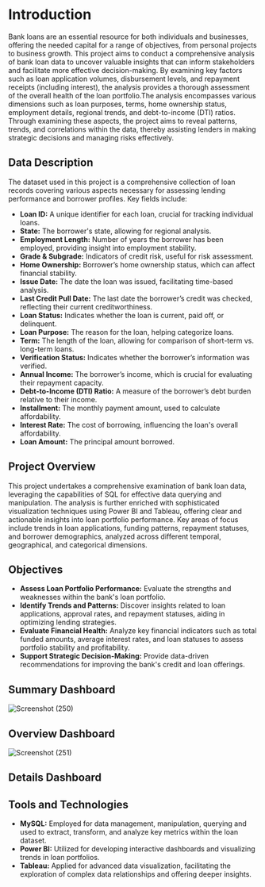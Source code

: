# Introduction 
Bank loans are an essential resource for both individuals and businesses, offering the needed capital for a range of objectives, from personal projects to business growth. This project aims to conduct a comprehensive analysis of bank loan data to uncover valuable insights that can inform stakeholders and facilitate more effective decision-making. By examining key factors such as loan application volumes, disbursement levels, and repayment receipts (including interest), the analysis provides a thorough assessment of the overall health of the loan portfolio.The analysis encompasses various dimensions such as loan purposes, terms, home ownership status, employment details, regional trends, and debt-to-income (DTI) ratios. Through examining these aspects, the project aims to reveal patterns, trends, and correlations within the data, thereby assisting lenders in making strategic decisions and managing risks effectively. 

## Data Description 
The dataset used in this project is a comprehensive collection of loan records covering various aspects necessary for assessing lending performance and borrower profiles. Key fields include:
  * **Loan ID:** A unique identifier for each loan, crucial for tracking individual loans.
  * **State:** The borrower's state, allowing for regional analysis.
  * **Employment Length:** Number of years the borrower has been employed, providing insight into employment stability.
  * **Grade & Subgrade:** Indicators of credit risk, useful for risk assessment.
  * **Home Ownership:** Borrower’s home ownership status, which can affect financial stability.
  * **Issue Date:** The date the loan was issued, facilitating time-based analysis.
  * **Last Credit Pull Date:** The last date the borrower’s credit was checked, reflecting their current creditworthiness.
  * **Loan Status:** Indicates whether the loan is current, paid off, or delinquent.
  * **Loan Purpose:** The reason for the loan, helping categorize loans.
  * **Term:** The length of the loan, allowing for comparison of short-term vs. long-term loans.
  * **Verification Status:** Indicates whether the borrower’s information was verified.
  * **Annual Income:** The borrower’s income, which is crucial for evaluating their repayment capacity.
  * **Debt-to-Income (DTI) Ratio:** A measure of the borrower’s debt burden relative to their income.
  * **Installment:** The monthly payment amount, used to calculate affordability.
  * **Interest Rate:** The cost of borrowing, influencing the loan's overall affordability.
  * **Loan Amount:** The principal amount borrowed.

## Project Overview 
This project undertakes a comprehensive examination of bank loan data, leveraging the capabilities of SQL for effective data querying and manipulation. The analysis is further enriched with sophisticated visualization techniques using Power BI and Tableau, offering clear and actionable insights into loan portfolio performance. Key areas of focus include trends in loan applications, funding patterns, repayment statuses, and borrower demographics, analyzed across different temporal, geographical, and categorical dimensions.

## Objectives 
* **Assess Loan Portfolio Performance:** Evaluate the strengths and weaknesses within the bank's loan portfolio.
* **Identify Trends and Patterns:** Discover insights related to loan applications, approval rates, and repayment statuses, aiding in optimizing lending strategies.
* **Evaluate Financial Health:** Analyze key financial indicators such as total funded amounts, average interest rates, and loan statuses to assess portfolio stability and profitability.
* **Support Strategic Decision-Making:** Provide data-driven recommendations for improving the bank's credit and loan offerings.

## Summary Dashboard
![Screenshot (250)](https://github.com/user-attachments/assets/659d4340-2b74-41dc-9634-598999796732)

## Overview Dashboard 
![Screenshot (251)](https://github.com/user-attachments/assets/84384173-9327-4efc-82c5-51c449d6a5e5)

## Details Dashboard 


## Tools and Technologies
* **MySQL:** Employed for data management, manipulation, querying and used to extract, transform, and analyze key metrics within the loan dataset.
* **Power BI:** Utilized for developing interactive dashboards and visualizing trends in loan portfolios.
* **Tableau:** Applied for advanced data visualization, facilitating the exploration of complex data relationships and offering deeper insights.
